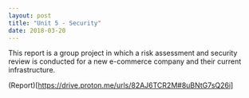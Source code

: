 ```yaml
---
layout: post
title: "Unit 5 - Security"
date: 2018-03-20
---
```


This report is a group project in which a risk assessment and security review is conducted for a new e-commerce company and their current infrastructure.

(Report)[https://drive.proton.me/urls/82AJ6TCR2M#8uBNtG7sQ26i]